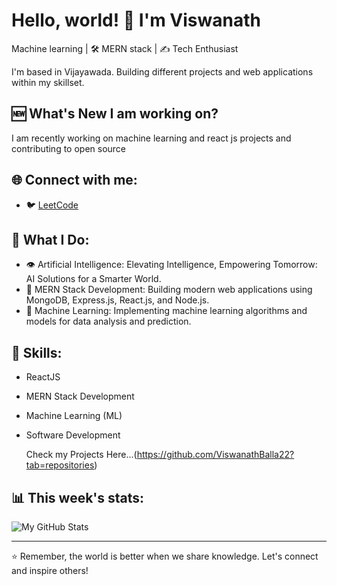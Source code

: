# Hello, world! 👋 I'm Viswanath

 Machine learning | 🛠 MERN stack | ✍️ Tech Enthusiast

I'm based in Vijayawada. Building different projects and web applications within my skillset.

## :new: What's New I am working on?

I am recently working on machine learning and react js projects and contributing to open source 
## 🌐 Connect with me:
- 🐦 [LeetCode](https://leetcode.com/viswanathballa2004/)
## 🚀 What I Do:
- 👁 Artificial Intelligence: Elevating Intelligence, Empowering Tomorrow: AI Solutions for a Smarter World.
- 🌱 MERN Stack Development: Building modern web applications using MongoDB, Express.js, React.js, and Node.js.
- 🧠 Machine Learning: Implementing machine learning algorithms and models for data analysis and prediction.

## 🌱 Skills:
- ReactJS
- MERN Stack Development
- Machine Learning (ML)
- Software Development

  Check my Projects Here...(https://github.com/ViswanathBalla22?tab=repositories)

## 📊 This week's stats:
![My GitHub Stats](https://github-readme-stats.vercel.app/api?username=ViswanathBalla22&count_private=true&show_icons=true&theme=radica)

---

⭐️ Remember, the world is better when we share knowledge. Let's connect and inspire others!
